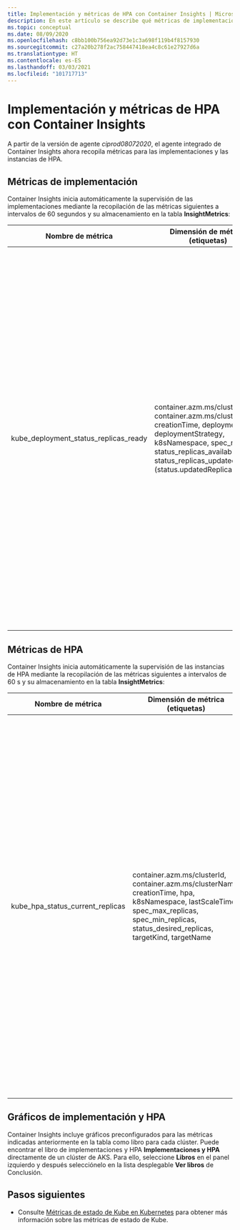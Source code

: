 ```yaml
---
title: Implementación y métricas de HPA con Container Insights | Microsoft Docs
description: En este artículo se describe qué métricas de implementación y HPA (Horizontal Pod Autoscaler) se recopilan con Container Insights.
ms.topic: conceptual
ms.date: 08/09/2020
ms.openlocfilehash: c8bb100b756ea92d73e1c3a698f119b4f8157930
ms.sourcegitcommit: c27a20b278f2ac758447418ea4c8c61e27927d6a
ms.translationtype: HT
ms.contentlocale: es-ES
ms.lasthandoff: 03/03/2021
ms.locfileid: "101717713"
---
```

# <a name="deployment--hpa-metrics-with-container-insights"></a>Implementación y métricas de HPA con Container Insights

A partir de la versión de agente *ciprod08072020*, el agente integrado de Container Insights ahora recopila métricas para las implementaciones y las instancias de HPA.

## <a name="deployment-metrics"></a>Métricas de implementación

Container Insights inicia automáticamente la supervisión de las implementaciones mediante la recopilación de las métricas siguientes a intervalos de 60 segundos y su almacenamiento en la tabla **InsightMetrics**:

|Nombre de métrica |Dimensión de métrica (etiquetas) |Descripción |
|------------|------------------------|------------|
|kube_deployment_status_replicas_ready |container.azm.ms/clusterId, container.azm.ms/clusterName, creationTime, deployment, deploymentStrategy, k8sNamespace, spec_replicas, status_replicas_available, status_replicas_updated (status.updatedReplicas) | Número total de pods preparados que esta implementación tiene como destino (status.readyReplicas). A continuación se muestran las dimensiones de esta métrica. <ul> <li> deployment: nombre de la implementación. </li> <li> k8sNamespace: espacio de nombres de Kubernetes para la implementación. </li> <li> deploymentStrategy: estrategia de implementación que se usa para reemplazar los pods por otros nuevos (spec.strategy.type).</li><li> creationTime: marca de tiempo de creación de la implementación. </li> <li> spec_replicas: número de pods deseados (spec.replicas). </li> <li>status_replicas_available: número total de pods disponibles (preparados durante al menos minReadySeconds) que esta implementación tiene como destino (status.availableReplicas).</li><li>status_replicas_updated: número total de pods no terminados que esta implementación tiene como destino y que tienen la especificación de plantilla deseada (status.updatedReplicas). </li></ul>|

## <a name="hpa-metrics"></a>Métricas de HPA

Container Insights inicia automáticamente la supervisión de las instancias de HPA mediante la recopilación de las métricas siguientes a intervalos de 60 s y su almacenamiento en la tabla **InsightMetrics**:

|Nombre de métrica |Dimensión de métrica (etiquetas) |Descripción |
|------------|------------------------|------------|
|kube_hpa_status_current_replicas |container.azm.ms/clusterId, container.azm.ms/clusterName, creationTime, hpa, k8sNamespace, lastScaleTime, spec_max_replicas, spec_min_replicas, status_desired_replicas, targetKind, targetName | Número actual de réplicas de pods administradas por este escalador automático (status.currentReplicas). A continuación se muestran las dimensiones de esta métrica. <ul> <li> hpa: nombre de la instancia de HPA. </li> <li> k8sNamespace: espacio de nombres de Kubernetes para la instancia de HPA. </li> <li> lastScaleTime: última vez que la instancia de HPA escaló el número de pods (status.lastScaleTime).</li><li> creationTime: marca de tiempo de creación de la instancia de HPA. </li> <li> spec_max_replicas: límite superior del número de pods que puede establecer el escalador automático (spec.maxReplicas). </li> <li> spec_min_replicas: límite inferior del número de réplicas al que se puede reducir verticalmente el escalador automático (spec.minReplicas). </li><li>status_desired_replicas: número deseado de réplicas de pods administradas por este escalador automático (status.desiredReplicas).</li><li>targetKind: tipo del destino de la instancia de HPA (spec.scaleTargetRef.kind). </li><li>targetName: nombre del destino de la instancia de HPA (spec.scaleTargetRef.name). </li></ul>|

## <a name="deployment--hpa-charts"></a>Gráficos de implementación y HPA 

Container Insights incluye gráficos preconfigurados para las métricas indicadas anteriormente en la tabla como libro para cada clúster. Puede encontrar el libro de implementaciones y HPA **Implementaciones y HPA** directamente de un clúster de AKS. Para ello, seleccione **Libros** en el panel izquierdo y después selecciónelo en la lista desplegable **Ver libros** de Conclusión.

## <a name="next-steps"></a>Pasos siguientes

- Consulte [Métricas de estado de Kube en Kubernetes](https://github.com/kubernetes/kube-state-metrics/tree/master/docs) para obtener más información sobre las métricas de estado de Kube.